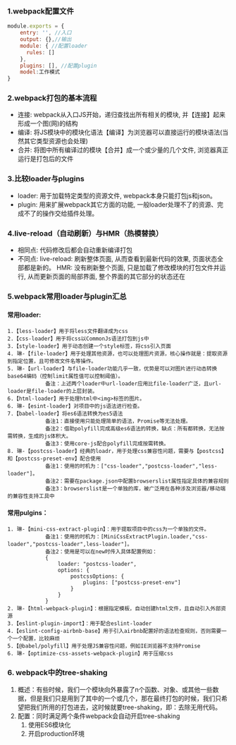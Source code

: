 ### 1.webpack配置文件
```js
module.exports = {	
    entry: '', //入口
    output: {},//输出
    module: { //配置loader
      rules: []
    },
    plugins: [], //配置plugin
    model:工作模式
}
```

### 2.webpack打包的基本流程
- 连接: webpack从入口JS开始，递归查找出所有相关的模块, 并【连接】起来形成一个图(网)的结构
- 编译: 将JS模块中的模块化语法【编译】为浏览器可以直接运行的模块语法(当然其它类型资源也会处理)
- 合并: 将图中所有编译过的模块【合并】成一个或少量的几个文件, 浏览器真正运行是打包后的文件

### 3.比较loader与plugins

- loader: 用于加载特定类型的资源文件, webpack本身只能打包js和json。
- plugin: 用来扩展webpack其它方面的功能, 一般loader处理不了的资源、完成不了的操作交给插件处理。

### 4.live-reload（自动刷新）与HMR（热模替换）
- 相同点: 
  		代码修改后都会自动重新编译打包
- 不同点: 
  		live-reload: 刷新整体页面, 从而查看到最新代码的效果, 页面状态全部都是新的。
  HMR: 没有刷新整个页面, 只是加载了修改模块的打包文件并运行,
  从而更新页面的局部界面, 整个界面的其它部分的状态还在

### 5.webpack常用loader与plugin汇总
#### 常用loader:

	1.【less-loader】用于将less文件翻译成为css
	2.【css-loader】用于将css以CommonJs语法打包到js中
	3.【style-loader】用于动态创建一个style标签，将css引入页面
	4. 琳-【file-loader】用于处理其他资源，也可以处理图片资源，核心操作就是：提取资源到指定位置，且可修改文件名等操作。
	5. 琳-【url-loader】与file-loader功能几乎一致，优势是可以对图片进行动态转换base64编码（控制limit属性值可以控制阈值）。
				备注：上述两个loader中url-loader应用比file-loader广泛，且url-loader是file-loader的上层封装。
	6.【html-loader】用于处理html中<img>标签的图片。
	6. 琳-【esint-loader】对项目中的js语法进行检查。		
	7.【babel-loader】将es6语法转换为es5语法
				备注1：直接使用只能处理简单的语法，Promise等无法处理。
				备注2：借助polyfill完成高级es6语法的转换，缺点：所有都转换，无法按需转换，生成的js体积大。
				备注3：使用core-js配合polyfill完成按需转换。
	8. 琳-【postcss-loader】经典的loadr，用于处理css兼容性问题，需要与【postcss】和【postcss-preset-env】配合使用
				备注1：使用的时机为：["css-loader","postcss-loader","less-loader"]。
				备注2：需要在package.json中配置browserslist属性指定具体的兼容规则
				备注3：browserslist是一个单独的库，被广泛用在各种涉及浏览器/移动端的兼容性支持工具中

#### 常用pulgins：


	1. 琳-【mini-css-extract-plugin】：用于提取项目中的css为一个单独的文件。
				备注1：使用的时机为：[MiniCssExtractPlugin.loader,"css-loader","postcss-loader",less-loader"]。
				备注2：使用是可以在new时传入具体配置例如：
				{
	                loader: "postcss-loader",
	                options: {
	                    postcssOptions: {
	                        plugins: ["postcss-preset-env"]
	                    }
	                }
	            }
	2. 琳-【html-webpack-plugin】：根据指定模板，自动创建html文件，且自动引入外部资源
	3.【eslint-plugin-import】：用于配合eslint-loader
	4.【eslint-config-airbnb-base】用于引入airbnb配置好的语法检查规则，否则需要一个一个配置，比较麻烦
	5.【@babel/polyfill】用于处理JS兼容性问题，例如IE浏览器不支持Promise
	6. 琳-【optimize-css-assets-webpack-plugin】用于压缩css	

### 6. webpack中的tree-shaking

1. 概述：有些时候，我们一个模块向外暴露了n个函数、对象、或其他一些数据，但是我们只是用到了其中的一个或几个，那在最终打包的时候，我们只希望把我们所用的打包进去，这时候就要tree-shaking，即：去除无用代码。
2. 配置：同时满足两个条件webpack会自动开启tree-shaking
   1. 使用ES6模块化  
    2. 开启production环境